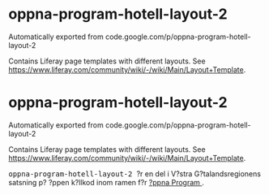 # oppna-program-hotell-layout-2
Automatically exported from code.google.com/p/oppna-program-hotell-layout-2

Contains Liferay page templates with different layouts. See https://www.liferay.com/community/wiki/-/wiki/Main/Layout+Template.
# oppna-program-hotell-layout-2
Automatically exported from code.google.com/p/oppna-program-hotell-layout-2

Contains Liferay page templates with different layouts. See https://www.liferay.com/community/wiki/-/wiki/Main/Layout+Template.

  <p>
    <tt>
      oppna-program-hotell-layout-2
    </tt>
     ?r en del i V?stra G?talandsregionens satsning p? ?ppen k?llkod inom ramen f?r 
    <a href="https://github.com/Vastra-Gotalandsregionen//oppna-program">
      ?ppna Program
    </a>
    . 
  </p>
